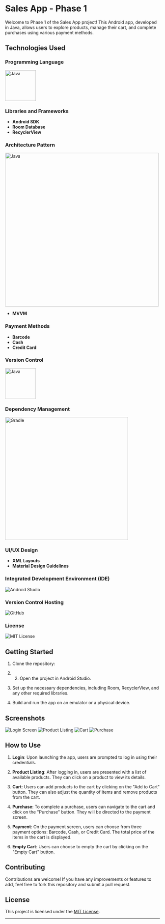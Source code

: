 # Sales App - Phase 1

Welcome to Phase 1 of the Sales App project! This Android app, developed in Java, allows users to explore products, manage their cart, and complete purchases using various payment methods.

## Technologies Used

### Programming Language
<img src="https://upload.wikimedia.org/wikipedia/en/thumb/3/30/Java_programming_language_logo.svg/200px-Java_programming_language_logo.svg.png" alt="Java" width="100"/>

### Libraries and Frameworks
- **Android SDK**
- **Room Database**
- **RecyclerView**

### Architecture Pattern
<img src="https://upload.wikimedia.org/wikipedia/commons/thumb/8/87/MVVMPattern.png/500px-MVVMPattern.png" alt="Java" width="500"/>

- **MVVM**

### Payment Methods
- **Barcode**
- **Cash**
- **Credit Card**

### Version Control
<img src= "https://git-scm.com/images/logos/downloads/Git-Logo-2Color.png" alt="Java" width="100"/>

### Dependency Management
<img src="https://upload.wikimedia.org/wikipedia/commons/c/cb/Gradle_logo.png" alt="Gradle" width="400"/>

### UI/UX Design
- **XML Layouts**
- **Material Design Guidelines**

### Integrated Development Environment (IDE)
![Android Studio](https://upload.wikimedia.org/wikipedia/commons/thumb/8/8f/Breezeicons-apps-48-android-studio.svg/256px-Breezeicons-apps-48-android-studio.svg.png)

### Version Control Hosting
![GitHub](https://upload.wikimedia.org/wikipedia/commons/thumb/9/91/Octicons-mark-github.svg/64px-Octicons-mark-github.svg.png)

### License
![MIT License](https://upload.wikimedia.org/wikipedia/commons/0/0c/MIT_logo.svg)

## Getting Started

1. Clone the repository:

2. 2. Open the project in Android Studio.

3. Set up the necessary dependencies, including Room, RecyclerView, and any other required libraries.

4. Build and run the app on an emulator or a physical device.

## Screenshots

![Login Screen](screenshots/login_screen.png)
![Product Listing](screenshots/product_listing.png)
![Cart](screenshots/cart.png)
![Purchase](screenshots/purchase.png)

## How to Use

1. **Login**: Upon launching the app, users are prompted to log in using their credentials.

2. **Product Listing**: After logging in, users are presented with a list of available products. They can click on a product to view its details.

3. **Cart**: Users can add products to the cart by clicking on the "Add to Cart" button. They can also adjust the quantity of items and remove products from the cart.

4. **Purchase**: To complete a purchase, users can navigate to the cart and click on the "Purchase" button. They will be directed to the payment screen.

5. **Payment**: On the payment screen, users can choose from three payment options: Barcode, Cash, or Credit Card. The total price of the items in the cart is displayed.

6. **Empty Cart**: Users can choose to empty the cart by clicking on the "Empty Cart" button.

## Contributing

Contributions are welcome! If you have any improvements or features to add, feel free to fork this repository and submit a pull request.

## License

This project is licensed under the [MIT License](LICENSE).

---
